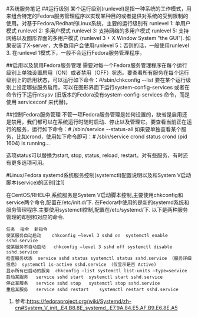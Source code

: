 #系统服务笔记
##运行级别
某个运行级别(runlevel)是指一种系统的工作模式，用来组合特定的Fedora服务管理程序以实现某种目的或者提供对系统的受到限制的使用。对基于Fedora/Redhat的Linux系统，主要的运行级别有
runlevel 1: 单用户模式 
runlevel 2: 多用户模式 
runlevel 3: 支持网络的多用户模式 
runlevel 5: 支持网络以及图形界面的多用户模式 (runlevel 3 + X Window System "the GUI"). 
如果安装了X-server，大多数用户会使用runlevel 5；否则的话，一般使用runlevel 3. 在runlevel 1模式下，一般不会运行Fedora服务管理程序。

##启用以及禁用Fedora服务管理
需要对每一个Fedora服务管理程序在每个运行级别上单独设置启用（ON）或者禁用（OFF）状态。要查看所有服务在每个运行级别上的启用状态，可以运行如下命令：#/sbin/chkconfig --list 要在某个运行级别上设定哪些服务启用，可以在图形界面下运行system-config-services 或者在命令行下运行ntsysv (旧版本的Fedora没有system-config-services 命令，而是使用 serviceconf 来代替)。

##控制Fedora服务管理
不管一项Fedora服务管理是如何设置的，缺省是启用还是禁用，我们都可以在系统运行时随时启动、停止以及管理它。要查看当前正在运行的服务，运行如下命令：# /sbin/service --status-all 如果要单独查看某个服务，比如crond，使用如下命令即可：# /sbin/service crond status crond (pid 1604) is running...

选项status可以替换为start, stop, status, reload, restart。对有些服务，有时还有更多选项可用。

#Linux/Fedora systemd系统服务控制(systemctl)配置说明以及和System V启动脚本(service)的区别[注1]

在CentOS/RHEL中,系统服务是System V启动脚本控制,主要使用chkconfig和service两个命令,配置在/etc/init.d/下.
在Fedora中使用的是新的systemd系统和服务管理程序.主要使用systemctl控制,配置在/etc/systemd/下.
以下是两种服务管理的却别和对应的命令.
```
任务	指令	新指令
使某服务自动启动	chkconfig –level 3 sshd on	systemctl enable sshd.service
使某服务不自动启动	chkconfig –level 3 sshd off	systemctl disable sshd.service
检查服务状态	service sshd status	systemctl status sshd.service （服务详细信息） systemctl is-active sshd.service （仅显示是否 Active)
显示所有已启动的服务	chkconfig –list	systemctl list-units –type=service
启动某服务	service sshd start	systemctl start sshd.service
停止某服务	service sshd stop	systemctl stop sshd.service
重启某服务	service sshd restart	systemctl restart sshd.service
```

1. 参考:<https://fedoraproject.org/wiki/Systemd/zh-cn#System_V_init_.E4.B8.8E_systemd_.E7.9A.84.E5.AF.B9.E6.8E.A5>

